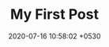 ---
layout: post
title:  "My First Post"
date:   2020-07-16 10:58:02 +0530
categories: Github Pages
---